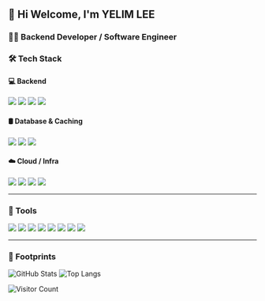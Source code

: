 <div align="left">

## 👋 Hi Welcome, I'm YELIM LEE

### 🧑‍💻 Backend Developer / Software Engineer

### 🛠️ Tech Stack

#### 💻 Backend
<img src="https://img.shields.io/badge/Spring-6DB33F?style=for-the-badge&logo=spring&logoColor=white"/>
<img src="https://img.shields.io/badge/Java-ED8B00?style=for-the-badge&logo=openjdk&logoColor=white"/>
<img src="https://img.shields.io/badge/Kotlin-B125EA?style=for-the-badge&logo=kotlin&logoColor=white"/>
<img src="https://img.shields.io/badge/Python-FFD43B?style=for-the-badge&logo=python&logoColor=blue"/>

#### 🛢️ Database & Caching  
<img src="https://img.shields.io/badge/MySQL-005C84?style=for-the-badge&logo=mysql&logoColor=white"/>
<img src="https://img.shields.io/badge/MariaDB-003545?style=for-the-badge&logo=mariadb&logoColor=white"/>
<img src="https://img.shields.io/badge/Redis-DD0031?style=for-the-badge&logo=redis&logoColor=white"/>

#### ☁️ Cloud / Infra  
<img src="https://img.shields.io/badge/Amazon_AWS-FF9900?style=for-the-badge&logo=amazonaws&logoColor=white"/>
<img src="https://img.shields.io/badge/docker-257bd6?style=for-the-badge&logo=docker&logoColor=white"/>
<img src="https://img.shields.io/badge/Linux-FCC624?style=for-the-badge&logo=linux&logoColor=black"/>
<img src="https://img.shields.io/badge/Ubuntu-E95420?style=for-the-badge&logo=ubuntu&logoColor=white"/>

---

### 🧰 Tools

<img src="https://img.shields.io/badge/IntelliJ_IDEA-000000.svg?style=for-the-badge&logo=intellij-idea&logoColor=white"/>
<img src="https://img.shields.io/badge/VSCode-0078D4?style=for-the-badge&logo=visual%20studio%20code&logoColor=white"/>
<img src="https://img.shields.io/badge/GIT-E44C30?style=for-the-badge&logo=git&logoColor=white"/>
<img src="https://img.shields.io/badge/GitHub-100000?style=for-the-badge&logo=github&logoColor=white"/>
<img src="https://img.shields.io/badge/Sourcetree-0052CC?style=for-the-badge&logo=Sourcetree&logoColor=white"/>
<img src="https://img.shields.io/badge/Swagger-85EA2D?style=for-the-badge&logo=Swagger&logoColor=white"/>
<img src="https://img.shields.io/badge/Notion-000000?style=for-the-badge&logo=notion&logoColor=white"/>
<img src="https://img.shields.io/badge/Slack-4A154B?style=for-the-badge&logo=slack&logoColor=white"/>

---

### 📍 Footprints

![GitHub Stats](https://github-readme-stats.vercel.app/api?username=1117mg&theme=dark&show_icons=true&hide_border=true&count_private=true)
![Top Langs](https://github-readme-stats.vercel.app/api/top-langs/?username=1117mg&theme=dark&show_icons=true&hide_border=true&layout=compact)

![Visitor Count](https://komarev.com/ghpvc/?username=1117mg&color=blue)

</div>
